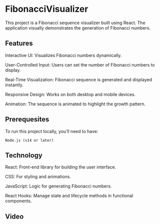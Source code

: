 # FibonacciVisualizer

This project is a Fibonacci sequence visualizer built using React. The application visually demonstrates the generation of Fibonacci numbers.

## Features
Interactive UI: Visualizes Fibonacci numbers dynamically.

User-Controlled Input: Users can set the number of Fibonacci numbers to display.

Real-Time Visualization: Fibonacci sequence is generated and displayed instantly.

Responsive Design: Works on both desktop and mobile devices.

Animation: The sequence is animated to highlight the growth pattern.

## Prerequesites

To run this project locally, you’ll need to have:

    Node.js (v14 or later)

## Technology

React: Front-end library for building the user interface.

CSS: For styling and animations.

JavaScript: Logic for generating Fibonacci numbers.

React Hooks: Manage state and lifecycle methods in functional components.

## Video


